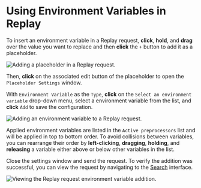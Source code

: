 # Using Environment Variables in Replay

To insert an environment variable in a Replay request, **click**, **hold**, and **drag** over the value you want to replace and then **click** the `+` button to add it as a placeholder.

<img alt="Adding a placeholder in a Replay request." src="/_images/replay_placeholder.png" center/>

Then, **click** on the associated edit button **<Icon icon="fas fa-pen-to-square" />** of the placeholder to open the `Placeholder Settings` window.

With `Environment Variable` as the `Type`, **click** on the `Select an environment variable` drop-down menu, select a environment variable from the list, and **click** `Add` to save the configuration.

<img alt="Adding an environment variable to a Replay request." src="/_images/replay_global_variable.png" center/>

Applied environment variables are listed in the `Active preprocessors` list and will be applied in top to bottom order. To avoid collisions between variables, you can rearrange their order by **left-clicking**, **dragging**, **holding**, and **releasing** a variable either above or below other variables in the list.

Close the settings window and send the request. To verify the addition was successful, you can view the request by navigating to the [Search](/guides/search.md) interface.

<img alt="Viewing the Replay request environment variable addition." src="/_images/search_env_variable_request.png" center/>
